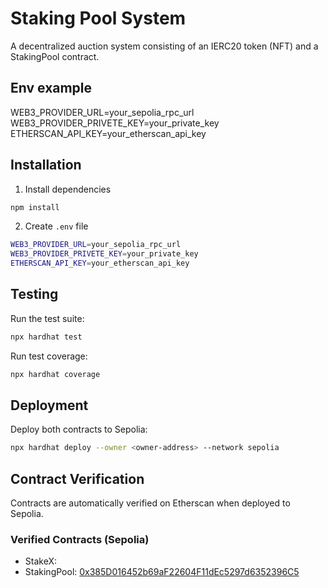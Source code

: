 # Staking Pool System

A decentralized auction system consisting of an IERC20 token (NFT) and a StakingPool contract.

## Env example
WEB3_PROVIDER_URL=your_sepolia_rpc_url
WEB3_PROVIDER_PRIVETE_KEY=your_private_key
ETHERSCAN_API_KEY=your_etherscan_api_key

## Installation

1. Install dependencies

```bash
npm install
```

2. Create `.env` file

```bash
WEB3_PROVIDER_URL=your_sepolia_rpc_url
WEB3_PROVIDER_PRIVETE_KEY=your_private_key
ETHERSCAN_API_KEY=your_etherscan_api_key
```

## Testing

Run the test suite:

```bash
npx hardhat test
```

Run test coverage:

```bash
npx hardhat coverage
```

## Deployment

Deploy both contracts to Sepolia:

```bash
npx hardhat deploy --owner <owner-address> --network sepolia
```

## Contract Verification

Contracts are automatically verified on Etherscan when deployed to Sepolia.

### Verified Contracts (Sepolia)

- StakeX: []()
- StakingPool: [0x385D016452b69aF22604F11dEc5297d6352396C5](https://sepolia.etherscan.io/address/0x385D016452b69aF22604F11dEc5297d6352396C5#code)
